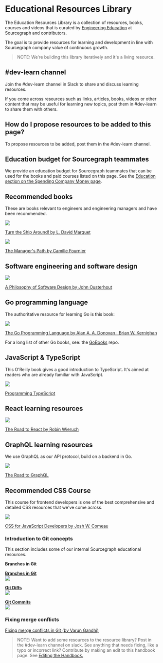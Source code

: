 # Educational Resources Library

The Education Resources Library is a collection of resources, books, courses and videos that is curated by [Engineering Education](../../../../strategy-goals/strategy/enablement/engineering-education/index.md) at Sourcegraph and contributors.

The goal is to provide resources for learning and development in line with Sourcegraph company value of continuous growth.

> NOTE: We're building this library iteratively and it's a living resource.

## #dev-learn channel

Join the #dev-learn channel in Slack to share and discuss learning resources.

If you come across resources such as links, articles, books, videos or other content that may be useful for learning new topics, post them in #dev-learn to share them with others.

## How do I propose resources to be added to this page?

To propose resources to be added, post them in the #dev-learn channel.

## Education budget for Sourcegraph teammates

We provide an education budget for Sourcegraph teammates that can be used for the books and paid courses listed on this page. See the [Education section on the Spending Company Money page](../../../../benefits-pay-perks/benefits-perks/spending-company-money.md).

## Recommended books

These are books relevant to engineers and engineering managers and have been recommended.

<img src="https://images-na.ssl-images-amazon.com/images/I/51mySVM6XbL._SY291_BO1,204,203,200_QL40_FMwebp_.jpg" style="max-width: 120px"/>

[Turn the Ship Around! by L. David Marquet](https://www.amazon.com/Turn-Ship-Around-Turning-Followers/dp/1591846404)

<img src="https://images-na.ssl-images-amazon.com/images/I/51L+F83aDPL._SX330_BO1,204,203,200_.jpg" style="max-width: 120px"/>

[The Manager's Path by Camille Fournier](https://www.amazon.com/Managers-Path-Leaders-Navigating-Growth/dp/1491973897)

## Software engineering and software design

<img src="https://images-na.ssl-images-amazon.com/images/I/51o+gQtCIiL._SX258_BO1,204,203,200_.jpg" style="max-width: 120px"/>

[A Philosophy of Software Design by John Ousterhout](https://www.goodreads.com/en/book/show/39996759-a-philosophy-of-software-design)

## Go programming language

The authoritative resource for learning Go is this book:

<img src="https://www.gopl.io/cover.png" style="max-width:120px"/>

[The Go Programming Language by Alan A. A. Donovan · Brian W. Kernighan](https://www.gopl.io/)

For a long list of other Go books, see: the [GoBooks](https://github.com/dariubs/GoBooks) repo.

## JavaScript & TypeScript

This O'Reilly book gives a good introduction to TypeScript. It's aimed at readers who are already familiar with JavaScript.

<img src="https://images-na.ssl-images-amazon.com/images/I/51csAp-ykgL._SX379_BO1,204,203,200_.jpg" style="max-width: 120px"/>

[Programming TypeScript](https://www.amazon.com/gp/product/1492037656)

## React learning resources

<img src="https://images-na.ssl-images-amazon.com/images/I/41MBLi5a4jL._SX258_BO1,204,203,200_.jpg" style="max-width: 120px"/>

[The Road to React by Robin Wieruch](https://www.amazon.com/gp/product/172004399X)

## GraphQL learning resources

We use GraphQL as our API protocol, build on a backend in Go.

<img src="https://images-na.ssl-images-amazon.com/images/I/31MMS6yrIbS._SX384_BO1,204,203,200_.jpg" style="max-width: 120px"/>

[The Road to GraphQL](https://www.amazon.com/gp/product/1730853935)

## Recommended CSS Course

This course for frontend developers is one of the best comprehensive and detailed CSS resources that we've come across.

<img src="https://css-for-js.dev/og-image-v2.jpg" style="max-width: 200px"/>

[CSS for JavaScript Developers by Josh W. Comeau](https://css-for-js.dev/)

### Introduction to Git concepts

This section includes some of our internal Sourcegraph educational resources.

**Branches in Git**

<p>
<a href="https://www.youtube.com/watch?v=7s2oVzeX240">
<strong>Branches in Git</strong>
<br/>
<img src="https://i3.ytimg.com/vi/7s2oVzeX240/hqdefault.jpg" style="max-width: 200px">
</a>
</p>

<p>
<a href="https://www.youtube.com/watch?v=eRwvO8Qyerk" alt="Git diffs video">
<strong>Git Diffs</strong>
<br/>
<img src="https://i3.ytimg.com/vi/eRwvO8Qyerk/hqdefault.jpg" style="max-width: 200px"/>
</a>
</p>

<p>
<a href="https://www.youtube.com/watch?v=zXlNqCioxBY" alt="Git commits video">
<strong>Git Commits</strong>
<br/>
<img src="https://i3.ytimg.com/vi/zXlNqCioxBY/hqdefault.jpg" style="max-width: 200px"/>
</a>
</p>

### Fixing merge conflicts

[Fixing merge conflicts in Git (by Varun Gandhi)](https://www.loom.com/share/db386048c55b4d61bf6c02e3f9e51163)

> NOTE: Want to add some resources to the resource library? Post in the #dev-learn channel on slack. See anything that needs fixing, like a typo or incorrect link? Contribute by making an edit to this handbook page. See [Editing the Handbook.](../../../../handbook//editing/index.md)
